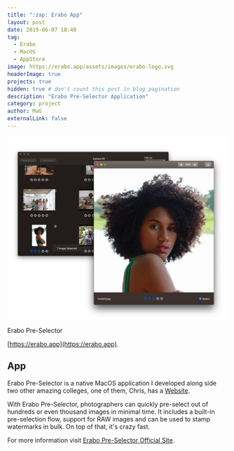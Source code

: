 ```yaml
---
title: ":zap: Erabo App"
layout: post
date: 2019-06-07 18:40
tag:
  - Erabo
  - MacOS
  - AppStore
image: https://erabo.app/assets/images/erabo-logo.svg
headerImage: true
projects: true
hidden: true # don't count this post in blog pagination
description: "Erabo Pre-Selector Application"
category: project
author: MaG
externalLink: false
---
```


![Screenshot](/assets/images/erabo-screenshot.png)
<figcaption class="caption">Erabo Pre-Selector</figcaption>

[https://erabo.app](https://erabo.app).

## App

Erabo Pre-Selector is a native MacOS application I developed along side two other amazing colleges, one of them, Chris, has a [Website](https://chrisvpr.com/).

With Erabo Pre-Selector, photographers can quickly pre-select out of hundreds or even thousand images in minimal time. It includes a built-in pre-selection flow, support for RAW images and can be used to stamp watermarks in bulk. On top of that, it's crazy fast.


For more information visit [Erabo Pre-Selector Official Site](https://erabo.app).
